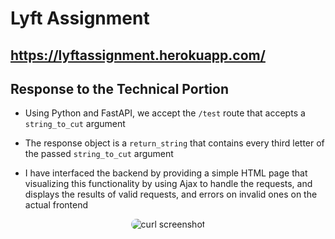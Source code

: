 # Lyft Assignment

## <https://lyftassignment.herokuapp.com/>

## Response to the Technical Portion

- Using Python and FastAPI, we accept the `/test` route that accepts a `string_to_cut` argument

- The response object is a `return_string` that contains every third letter of the passed `string_to_cut` argument

- I have interfaced the backend by providing a simple HTML page that visualizing this functionality by using Ajax to handle the requests, and displays the results of valid requests, and errors on invalid ones on the actual frontend


<p align="center">
  <img alt="curl screenshot" src="https://github.com/ccvale/lyft-assignment/raw/master/curl-screnshot.png" style="border-radius: 20px;">
</p>
